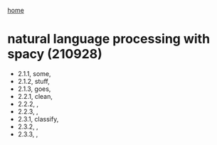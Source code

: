 [home](https://nils-holmberg.github.io/sfac-py/)

# natural language processing with spacy (210928)

- 2.1.1, some, 
- 2.1.2, stuff, 
- 2.1.3, goes, 
- 2.2.1, clean, 
- 2.2.2, , 
- 2.2.3, , 
- 2.3.1, classify, 
- 2.3.2, , 
- 2.3.3, , 
